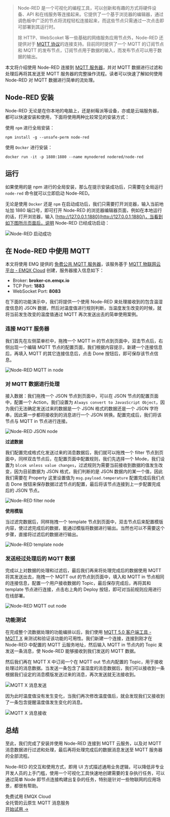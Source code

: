 > Node-RED 是一个可视化的编程工具，可以创新和有趣的方式将硬件设备、API 和在线服务等连接起来。它提供了一个基于浏览器的编辑器，通过调色板中广泛的节点将流程轻松连接起来，而这些节点只需通过一次点击即可部署到其运行时。
>
> 除 HTTP、WebScoket 等一些基础的网络服务应用节点外，Node-RED 还提供对于 [MQTT 协议](https://www.emqx.com/zh/mqtt)的连接支持。目前同时提供了一个 MQTT 的订阅节点和 MQTT 的发布节点，订阅节点用于数据的输入，而发布节点可以用于数据的输出。

本文将介绍使用 Node-RED 连接到 [MQTT 服务器](https://www.emqx.com/zh/mqtt/public-mqtt5-broker)，并对 MQTT 数据进行过滤和处理后再将其发送至 MQTT 服务器的完整操作流程。读者可以快速了解如何使用 Node-RED 对 MQTT 数据进行简单的流处理。

## Node-RED 安装

Node-RED 无论是在你本地的电脑上，还是树莓派等设备，亦或是云端服务器，都可以快速安装和使用，下面将使用两种比较常见的安装方式：

使用 `npm` 进行全局安装：

```
npm install -g --unsafe-perm node-red
```

使用 `Docker` 进行安装：

```
docker run -it -p 1880:1880 --name mynodered nodered/node-red
```

## 运行

如果使用的是 npm 进行的全局安装，那么在提示安装成功后，只需要在全局运行 `node-red` 命令就可以立即启动 Node-RED。

无论是使用 `Docker` 还是 `npm` 在启动成功后，我们只需要打开浏览器，输入当前地址加 1880 端口号，即可打开 Node-RED 的浏览器编辑器页面，例如在本地运行的话，打开浏览器，输入 [http://127.0.0.1:1880](http://127.0.0.1:1880/)，当看到如下图所示页面后，说明 Node-RED 已经成功启动：

![Node-RED 启动成功](https://assets.emqx.com/images/2cda7190fa375cc0e85e65781b70a766.png)

## 在 Node-RED 中使用 MQTT

本文将使用 EMQ 提供的 [免费公共 MQTT 服务器](https://www.emqx.com/zh/mqtt/public-mqtt5-broker)，该服务基于 [MQTT 物联网云平台 - EMQX Cloud](https://www.emqx.com/zh/cloud) 创建，服务器接入信息如下：

- Broker: **broker-cn.emqx.io**
- TCP Port: **1883**
- WebSocket Port: **8083**

在下面的功能演示中，我们将提供一个使用 Node-RED 来处理接收到的包含温湿度信息的 JSON 数据，然后对温度值进行规则判断，当温度发生改变的时候，就将当前发生改变的温度值通过 MQTT 再次发送出去的简单使用案例。

### 连接 MQTT 服务器

我们首先在左侧菜单栏中，拖拽一个 MQTT in 的节点到页面中，双击节点后，右侧出现一个编辑 MQTT 节点的配置页面，我们根据内容提示，新建一个连接信息后，再填入 MQTT 的其它连接信息后，点击 Done 按钮后，即可保存该节点信息。

![Node-RED MQTT in node](https://assets.emqx.com/images/597fb3a3e45ce8544d89d7e8cbdd0b86.png)

### 对 MQTT 数据进行处理

接入数据：我们拖拽一个 JSON 节点到页面中，可以在 JSON 节点的配置页面中，配置一个 Action，我们设置为 `Always convert to JavasScript Object`，因为我们无法确定发送过来的数据是一个 JSON 格式的数据还是一个 JSON 字符串，因此第一步都将接收到的消息进行一个 JSON 转换。配置完成后，我们将该节点与 MQTT in 节点进行连接。

![Node-RED JSON node](https://assets.emqx.com/images/25874952e5de18fe8126ca5afa3d392b.png)

**过滤数据**

我们配置完成格式化发送过来的消息数据后，我们就可以拖拽一个 filter 节点到页面中，同样双击节点后，在配置页面中配置规则，我们先选择一个 Mode，我们设置为 `blcok unless value changes`，过滤规则为需要当前接收到数据的值发生改变，因为目前数据为 JSON 格式，我们判断的是 JSON 数据内的某一个值，因此我们需要在 Property 这里设置值为 `msg.payload.temperature` 配置完成后我们点击 Done 按钮来保存数据过滤节点的配置，最后将该节点连接到上一步配置完成后的 JSON 节点。

![Node-RED filter node](https://assets.emqx.com/images/9b77d353d63a4f2b32045f9d7399cd78.png)

**使用模版**

当过滤完数据后，同样拖拽一个 template 节点到页面中，双击节点后来配置模版内容，使过滤完成后的数据，能通过模版将数据进行输出。当然也可以不需要这个步骤，直接将过滤后的数据进行输出。

![Node-RED template node](https://assets.emqx.com/images/8818d78773b2e7e7b0450c507073ac8c.png)

### 发送经过处理后的 MQTT 数据

完成以上对数据的处理和过滤后，最后我们再来将处理完成后的数据使用 MQTT 将其发送出去，拖拽一个 MQTT out 的节点到页面中，填入和 MQTT in 节点相同的连接信息，配置一个用户接收数据的 Topic，最后保存完成后，再将其和 template 节点进行连接，点击右上角的 Deploy 按钮，即可对当前规则应用进行在线部署。

![Node-RED MQTT out node](https://assets.emqx.com/images/a0aeb565961ad24ed5d0344d16adc01b.png)

### 功能测试

在完成整个流数据处理的功能编排以后，我们使用 [MQTT 5.0 客户端工具 - MQTT X](https://mqttx.app/zh) 来测试和验证该功能的可用性。我们新建一个连接，连接到刚才在 Node-RED 中配置的 MQTT 云服务地址，然后输入 MQTT in 节点内的 Topic 来发送一条消息，使 Node-RED 能够接收到我们发送的 MQTT 数据。

然后我们再在 MQTT X 中订阅一个在 MQTT out 节点内配置的 Topic，用于接收处理过的消息数据。当发送一条包含了温湿度的消息数据后，我们可以接收到一条根据我们设定的消息模版发送过来的消息，再次发送就无法接收到。

![MQTT X 消息发送](https://assets.emqx.com/images/d7f584d50d337c45918af3f3187e522b.png)

因为此时温度值没有发生变化，当我们再次修改温度值后，就会发现我们又接收到了一条包含提醒温度值发生变化的消息。

![MQTT X 消息接收](https://assets.emqx.com/images/04d009b040ca894f026a4beb34014f92.png)

## 总结

至此，我们完成了安装并使用 Node-RED 连接到 MQTT 云服务，以及对 MQTT 消息数据进行过滤和处理，最后再将处理完成后的数据消息发送至 MQTT 服务器的全部流程。

Node-RED 的交互和使用方式，即用 UI 方式描述通用业务逻辑，可以降低非专业开发人员的上手门槛，使用一个可视化工具快速地创建需要的复杂执行任务，可以通过简单 Node 即节点连接构建出复杂的任务，特别是针对一些物联网的应用场景，都很有帮助。


<section class="promotion">
    <div>
        免费试用 EMQX Cloud
        <div class="is-size-14 is-text-normal has-text-weight-normal">全托管的云原生 MQTT 消息服务</div>
    </div>
    <a href="https://accounts-zh.emqx.com/signup?continue=https://cloud.emqx.com/console/deployments/0?oper=new" class="button is-gradient px-5">开始试用 →</a>
</section>

